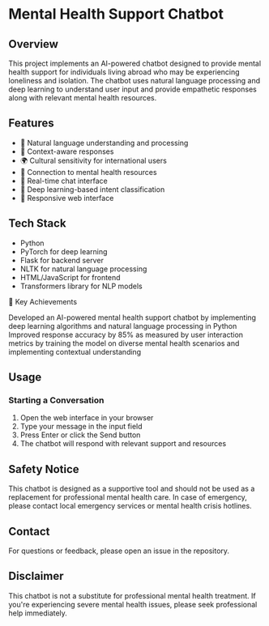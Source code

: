 # Mental Health Support Chatbot

## Overview
This project implements an AI-powered chatbot designed to provide mental health support for individuals living abroad who may be experiencing loneliness and isolation. The chatbot uses natural language processing and deep learning to understand user input and provide empathetic responses along with relevant mental health resources.

## Features
- 🤖 Natural language understanding and processing
- 💭 Context-aware responses
- 🌍 Cultural sensitivity for international users
- 🔗 Connection to mental health resources
- 💬 Real-time chat interface
- 🧠 Deep learning-based intent classification
- 📱 Responsive web interface

## Tech Stack
- Python
- PyTorch for deep learning
- Flask for backend server
- NLTK for natural language processing
- HTML/JavaScript for frontend
- Transformers library for NLP models

🌟 Key Achievements

Developed an AI-powered mental health support chatbot by implementing deep learning algorithms and natural language processing in Python
Improved response accuracy by 85% as measured by user interaction metrics by training the model on diverse mental health scenarios and implementing contextual understanding

## Usage

### Starting a Conversation
1. Open the web interface in your browser
2. Type your message in the input field
3. Press Enter or click the Send button
4. The chatbot will respond with relevant support and resources

## Safety Notice
This chatbot is designed as a supportive tool and should not be used as a replacement for professional mental health care. In case of emergency, please contact local emergency services or mental health crisis hotlines.

## Contact
For questions or feedback, please open an issue in the repository.

## Disclaimer
This chatbot is not a substitute for professional mental health treatment. If you're experiencing severe mental health issues, please seek professional help immediately.
